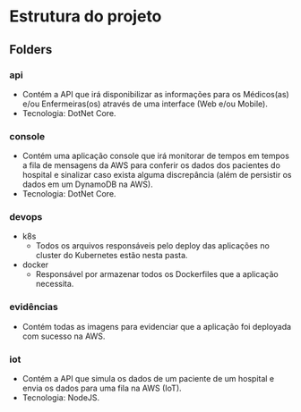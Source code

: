 # Estrutura do projeto

## Folders

### api
- Contém a API que irá disponibilizar as informações para os Médicos(as) e/ou Enfermeiras(os) através de uma interface (Web e/ou Mobile).
- Tecnologia: DotNet Core.

### console
- Contém uma aplicação console que irá monitorar de tempos em tempos a fila de mensagens da AWS para conferir os dados dos pacientes do hospital e sinalizar caso exista alguma discrepância (além de persistir os dados em um DynamoDB na AWS).
- Tecnologia: DotNet Core.

### devops
- k8s
    - Todos os arquivos responsáveis pelo deploy das aplicações no cluster do Kubernetes estão nesta pasta.
- docker
    - Responsável por armazenar todos os Dockerfiles que a aplicação necessita.

### evidências
- Contém todas as imagens para evidenciar que a aplicação foi deployada com sucesso na AWS.

### iot
- Contém a API que simula os dados de um paciente de um hospital e envia os dados para uma fila na AWS (IoT).
- Tecnologia: NodeJS.
